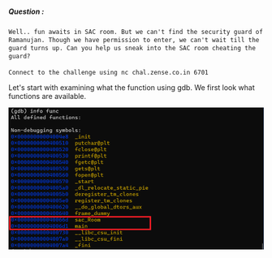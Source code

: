 ##### __Question__ : 
    Well.. fun awaits in SAC room. But we can't find the security guard of Ramanujan. Though we have permission to enter, we can't wait till the guard turns up. Can you help us sneak into the SAC room cheating the guard?

    Connect to the challenge using nc chal.zense.co.in 6701

Let's start with examining what the function using gdb.
We first look what functions are available.

![all listed functions](../images/sac_room1.png)